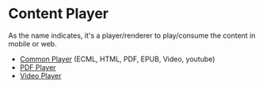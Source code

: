 # Content Player



As the name indicates, it's a player/renderer to play/consume the content in mobile or web.

* [Common Player](https://github.com/project-sunbird/sunbird-content-player) (ECML, HTML, PDF, EPUB, Video, youtube)
* [PDF Player](https://github.com/project-sunbird/sunbird-pdf-player)
* [Video Player](https://github.com/project-sunbird/sunbird-video-player)
